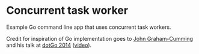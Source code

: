 # Concurrent task worker
Example Go command line app that uses concurrent task workers.

Credit for inspiration of Go implementation goes to [John Graham-Cumming][1] and his talk at [dotGo 2014][2] ([video][3]).

[1]: http://jgc.org/
[2]: https://github.com/jgrahamc/dotgo
[3]: https://www.youtube.com/watch?v=woCg2zaIVzQ
